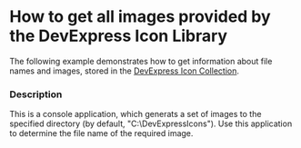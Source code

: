 # How to get all images provided by the DevExpress Icon Library


The following example demonstrates how to get information about file names and images, stored in the <a href="https://documentation.devexpress.com/#AspNet/CustomDocument15861">DevExpress Icon Collection</a>.


<h3>Description</h3>

This is a console application, which generats a set of images to the specified directory (by default, "C:\DevExpressIcons"). Use this application to determine the file name of the required image.

<br/>


